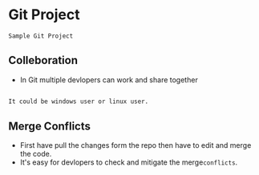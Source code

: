 # Git Project
~~~
Sample Git Project
~~~

## Colleboration

- In Git multiple devlopers can work and share together 

```bash

It could be windows user or linux user.

```

## Merge Conflicts

- First have pull the changes form the repo then have to edit and merge the code.
- It's easy for devlopers to check and mitigate the merge`conflicts`.
